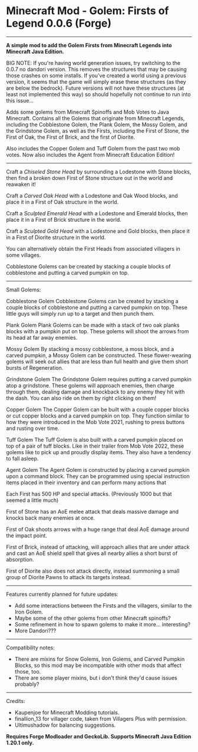 # Minecraft Mod - Golem: Firsts of Legend 0.0.6 (Forge)

---

**A simple mod to add the Golem Firsts from Minecraft Legends into Minecraft Java Edition.**

BIG NOTE: If you're having world generation issues, try switching to the 0.0.7 no dandori version. This removes the structures that may be causing those crashes on some installs. If you've created a world using a previous version, it seems that the game will simply erase these structures (as they are below the bedrock).
Future versions will not have these structures (at least not implemented this way) so should hopefully not continue to run into this issue...

Adds some golems from Minecraft Spinoffs and Mob Votes to Java Minecraft.
Contains all the Golems that originate from Minecraft Legends, including the Cobblestone Golem, the Plank Golem, the Mossy Golem, and the Grindstone Golem, as well as the Firsts, including the First of Stone, the First of Oak, the First of Brick, and the first of Diorite.

Also includes the Copper Golem and Tuff Golem from the past two mob votes.
Now also includes the Agent from Minecraft Education Edition!

---

Craft a *Chiseled Stone Head* by surrounding a Lodestone with Stone blocks, then find a broken down First of Stone structure out in the world and reawaken it!

Craft a *Carved Oak Head* with a Lodestone and Oak Wood blocks, and place it in a First of Oak structure in the world.

Craft a *Sculpted Emerald Head* with a Lodestone and Emerald blocks, then place it in a First of Brick structure in the world.

Craft a *Sculpted Gold Head* with a Lodestone and Gold blocks, then place it in a First of Diorite structure in the world.

You can alternatively obtain the First Heads from associated villagers in some villages.

Cobblestone Golems can be created by stacking a couple blocks of cobblestone and putting a carved pumpkin on top.

---

Small Golems:

Cobblestone Golem
Cobblestone Golems can be created by stacking a couple blocks of cobblestone and putting a carved pumpkin on top.
These little guys will simply run up to a target and then punch them.

Plank Golem
Plank Golems can be made with a stack of two oak planks blocks with a pumpkin put on top.
These golems will shoot the arrows from its head at far away enemies.

Mossy Golem
By stacking a mossy cobblestone, a moss block, and a carved pumpkin, a Mossy Golem can be constructed.
These flower-wearing golems will seek out allies that are less than full health and give them short bursts of Regeneration.

Grindstone Golem
The Grindstone Golem requires putting a carved pumpkin atop a grindstone.
These golems will approach enemies, then charge through them, dealing damage and knockback to any enemy they hit with the dash.
You can also ride on them by right clicking on them!

Copper Golem
The Copper Golem can be built with a couple copper blocks or cut copper blocks and a carved pumpkin on top.
They function similar to how they were introduced in the Mob Vote 2021, rushing to press buttons and rusting over time.

Tuff Golem
The Tuff Golem is also built with a carved pumpkin placed on top of a pair of tuff blocks.
Like in their trailer from Mob Vote 2022, these golems like to pick up and proudly display items. They also have a tendency to fall asleep.

Agent Golem
The Agent Golem is constructed by placing a carved pumpkin upon a command block.
They can be programmed using special instruction items placed in their inventory and can perform many actions that 

Each First has 500 HP and special attacks. (Previously 1000 but that seemed a little much)

First of Stone has an AoE melee attack that deals massive damage and knocks back many enemies at once.

First of Oak shoots arrows with a huge range that deal AoE damage around the impact point.

First of Brick, instead of attacking, will approach allies that are under attack and cast an AoE shield spell that gives all nearby allies a short burst of absorption.

First of Diorite also does not attack directly, instead summoning a small group of Diorite Pawns to attack its targets instead.

---

Features currently planned for future updates:
+ Add some interactions between the Firsts and the villagers, similar to the Iron Golem.
+ Maybe some of the other golems from other Minecraft spinoffs?
+ Some refinement in how to spawn golems to make it more... interesting?
+ More Dandori???

---

Compatibility notes:
+ There are mixins for Snow Golems, Iron Golems, and Carved Pumpkin Blocks, so this mod may be incompatible with other mods that affect those, too.
+ There are some player mixins, but i don't think they'd cause issues probably?

---

Credits:
+ Kaupenjoe for Minecraft Modding tutorials.
+ finallion_13 for villager code, taken from Villagers Plus with permission.
+ Ultimushadow for balancing suggestions.



**Requires Forge Modloader and GeckoLib. Supports Minecraft Java Edition 1.20.1 only.**